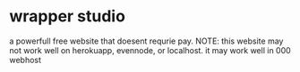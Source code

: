 # wrapper studio
a powerfull free website that doesent requrie pay.
NOTE: this website may not work well on herokuapp, evennode, or localhost.
it may work well in 000 webhost

